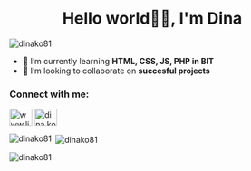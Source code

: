 <h1 align="center">Hello world🎄🎅, I'm Dina</h1>
<p align="left"> <img src="https://encrypted-tbn0.gstatic.com/images?q=tbn:ANd9GcSumWXPRaz5Tspdb7uwCbFnEWHf9V2obK6Lnw&usqp=CAUt" alt="dinako81" /> </p>

- 🌱 I’m currently learning **HTML, CSS, JS, PHP in BIT**
- 👯 I’m looking to collaborate on **succesful projects**

<h3 align="left">Connect with me:</h3>
<p align="left">
<a href="https://linkedin.com/in/www.linkedin.com/in/dina-koliata-b27661114" target="blank"><img align="center" src="https://raw.githubusercontent.com/rahuldkjain/github-profile-readme-generator/master/src/images/icons/Social/linked-in-alt.svg" alt="www.linkedin.com/in/dina-koliata-b27661114" height="30" width="40" /></a>
<a href="https://fb.com/dina ko" target="blank"><img align="center" src="https://raw.githubusercontent.com/rahuldkjain/github-profile-readme-generator/master/src/images/icons/Social/facebook.svg" alt="dina ko" height="30" width="40" /></a>
  
</p>
<p><img align="left" src="https://github-readme-stats.vercel.app/api/top-langs?username=dinako81&show_icons=true&locale=en&layout=compact" alt="dinako81" /></p>

<p>&nbsp;<img align="center" src="https://github-readme-stats.vercel.app/api?username=dinako81&show_icons=true&locale=en" alt="dinako81" /></p>

<p><img align="center" src="https://github-readme-streak-stats.herokuapp.com/?user=dinako81&" alt="dinako81" /></p>
